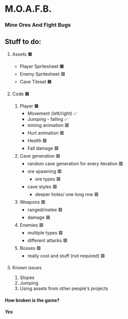 # M.O.A.F.B.
### Mine Ores And Fight Bugs
## Stuff to do:

1. Assets 🟧
    - Player Spritesheet 🟧
    - Enemy Spritesheet 🟥
    - Cave Tileset 🟧

1. Code 🟧
    1. Player 🟧
        - Movement (left/right) ✅
        - Jumping - falling ✅
        - mining animation 🟥
        - Hurt animation 🟥
        - Health 🟥
        - Fall damage 🟥
    1. Cave generation  🟥
        - random cave generation for every iteration 🟥
        - ore spawning 🟥
            - ore types 🟥
        - cave styles 🟥
            - deeper holes/ one long row 🟥
    1. Weapons 🟥
        - ranged/melee 🟥
        - damage 🟥
    1. Enemies 🟥
        - multiple types 🟥
        - different attacks 🟥
    1. Bosses 🟥
        - really cool and stuff (not required) 🟥
1. Known issues
    1. Slopes
    1. Jumping
    1. Using assets from other people's projects

#### How broken is the game?
##### Yes 